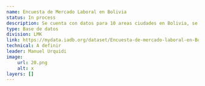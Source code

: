 ```yaml
---
name: Encuesta de Mercado Laboral en Bolivia
status: In process
description: Se cuenta con datos para 10 areas ciudades en Bolivia, se espera presentar la data por ciudad.
type: Base de datos
division: LMK
link: https://mydata.iadb.org/dataset/Encuesta-de-mercado-laboral-en-Bolivia-Oferta-2022/6azy-ze6j/about_data
technical: A definir
leader: Manuel Urquidi
image: 
    url: 20.png
    alt: x
layers: []
---
```

    